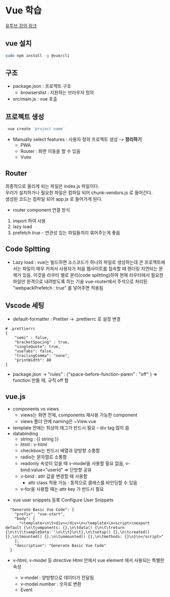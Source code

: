# Vue 학습

[유투브 강의 링크](https://www.youtube.com/watch?v=b0ImUEsqaAA)

## vue 설치

```bash
sudo npm install -g @vue/cli
```

## 구조

- package.json : 프로젝트 구조
  - browserslist : 지원하는 브라우저 정의
- src/main.js : vue 호출

## 프로젝트 생성

```bash
 vue create 'project name'
```

- Manually select features : 사용자 정의 프로젝트 생성 -> <b>정리하기</b>
  - PWA
  - Router : 화면 이동을 할 수 있음
  - Vuex

## Router

최종적으로 올리게 되는 파일은 index.js 파일이다.  
우리가 설치하거나 필요한 파일은 컴파일 되어 chunk-vendors.js 로 들어간다.  
생성된 코드는 컴파일 되어 app.js 로 들어가게 된다.

- router component 연결 방식

1. import 하여 사용
2. lazy load
3. prefetch true - 연관성 있는 파일들끼리 묶어주는게 좋음

## Code Spltting

- Lazy load : vue는 빌드하면 소스코드가 하나의 파일로 생성하는데 큰 프로젝트에서는 파일이 매우 커져서 사용자가 처음 웹사이트를 접속할 때 렌더링 지연되는 문제가 있음. 이것을 라우터 별로 분리(code splitting)하여 현재 라우터에서 필요한 파일만 원격으로 내려받도록 하는 기술
  vue-router에서 주석으로 처리된 "webpackPrefetch : true" 를 넣어주면 적용됨

## Vscode 세팅

- default-formatter : Prettier -> .prettierrc 로 설정 변경

```
# .prettierrc
{
    "semi" : false,
    "bracketSpacing" : true,
    "singleQuote": true,
    "useTabs": false,
    "trailingComma": "none",
    "printWidth": 80
}
```

- package.json -> "rules" : {"space-before-function-paren" : "off" } => function 만들 때, 규칙 off 함

## vue.js

- components vs views
  - views는 화면 전체, components 재사용 가능한 component
  - views 폴더 안에 naming은 ~View.vue
- template 안에는 최상의 태그가 반드시 필요 - div tag 많이 씀
- databinding
  - string : {{ string }}
  - html : v-html
  - checkbox는 반드시 배열과 양방향 소통함
  - radio는 문자열로 소통함
  - readonly 속성이 있을 때 v-model을 사용할 필요 없음, v-bind:value="userId" => 단방향 공유
  - v-bind : attr 값을 변경할 때 사용함
    - attr class 적용 가능 : 동적으로 클래스를 바인딩할 수 있음
  - v-for을 사용할 때는 attr key 가 반드시 필요

* vue user snippets 등록
  Configure User Snippets

```
  "Generate Basic Vue Code": {
    "prefix": "vue-start",
    "body": [
      "<template>\n\t<div></div>\n</template>\n<script>\nexport default {\n\tcomponents: {},\n\tdata() {\n\t\treturn {\n\t\t\tsampleData:''\n\t\t}\n\t},\n\tsetup() {},\n\tcreated() {},\n\tmounted() {},\n\tunmounted() {},\n\tmethods: {}\n}\n</script>"
    ],
    "description": "Generate Basic Vue Code"
  }
```

- v-html, v-model 등 directive
  Html 안에서 vue element 에서 사용되는 특별한 속성

  - v-model : 양방향으로 데이터가 전달됨
  - v-model.number : 숫자로 변환

  * Event
